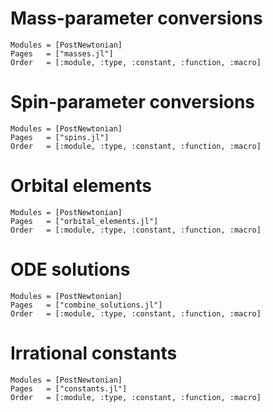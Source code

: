 # Mass-parameter conversions

```@autodocs
Modules = [PostNewtonian]
Pages   = ["masses.jl"]
Order   = [:module, :type, :constant, :function, :macro]
```

# Spin-parameter conversions

```@autodocs
Modules = [PostNewtonian]
Pages   = ["spins.jl"]
Order   = [:module, :type, :constant, :function, :macro]
```

# Orbital elements

```@autodocs
Modules = [PostNewtonian]
Pages   = ["orbital_elements.jl"]
Order   = [:module, :type, :constant, :function, :macro]
```

# ODE solutions

```@autodocs
Modules = [PostNewtonian]
Pages   = ["combine_solutions.jl"]
Order   = [:module, :type, :constant, :function, :macro]
```


# Irrational constants

```@autodocs
Modules = [PostNewtonian]
Pages   = ["constants.jl"]
Order   = [:module, :type, :constant, :function, :macro]
```
